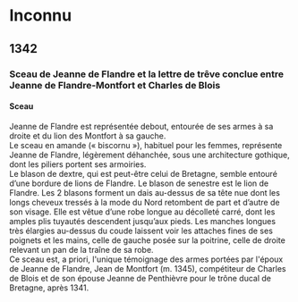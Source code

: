 # Inconnu

## 1342

### Sceau de Jeanne de Flandre et la lettre de trêve conclue entre Jeanne de Flandre-Montfort et Charles de Blois

#### Sceau

Jeanne de Flandre est représentée debout, entourée de ses armes à sa droite et du lion des Montfort à sa gauche.  
Le sceau en amande (« biscornu »), habituel pour les femmes, représente Jeanne de Flandre, légèrement déhanchée, sous une architecture gothique, dont les piliers portent ses armoiries.  
Le blason de dextre, qui est peut-être celui de Bretagne, semble entouré d’une bordure de lions de Flandre. Le blason de senestre est le lion de Flandre. Les 2 blasons forment un dais au-dessus de sa tête nue dont les longs cheveux tressés à la mode du Nord retombent de part et d’autre de son visage. Elle est vêtue d’une robe longue au décolleté carré, dont les amples plis tuyautés descendent jusqu’aux pieds. Les manches longues très élargies au-dessus du coude laissent voir les attaches fines de ses poignets et les mains, celle de gauche posée sur la poitrine, celle de droite relevant un pan de la traîne de sa robe.  
Ce sceau est, a priori, l'unique témoignage des armes portées par l'époux de Jeanne de Flandre, Jean de Montfort (m. 1345), compétiteur de Charles de Blois et de son épouse  Jeanne de Penthièvre pour le trône ducal de Bretagne, après 1341.